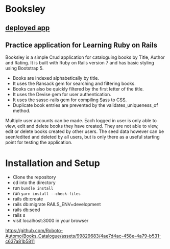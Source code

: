 # Booksley

## [deployed app](https://booksley-f2bafcace4d6.herokuapp.com)

## Practice application for Learning Ruby on Rails

Booksley is a simple Crud application for cataloguing books by Title, Author and Rating. It is built with Ruby on Rails version 7 and has basic styling using Bootstrap 5.

* Books are indexed alphabetically by title.
* It uses the Ransack gem for searching and filtering books.
* Books can also be quickly filtered by the first letter of the title.
* It uses the Devise gem for user authentication.
* It uses the sassc-rails gem for compiling Sass to CSS.
* Duplicate book entries are prevented by the validates_uniqueness_of method.


Multiple user accounts can be made. Each logged in user is only able to view, edit and delete books they have created. They are not able to view, edit or delete books created by other users.  The seed data however can be seen/edited and deleted by all users, but is only there as a useful starting point for testing the application.

# Installation and Setup

* Clone the repository
*  cd into the directory
*  run `bundle install`
*  run `yarn install --check-files`
*  rails db:create
*  rails db:migrate RAILS_ENV=development
*  rails db:seed
*  rails s
*  visit localhost:3000 in your browser


https://github.com/Roboto-Automo/Books_Catalogue/assets/99829683/4ae7d4ac-458e-4a79-b531-c637a81b5811

